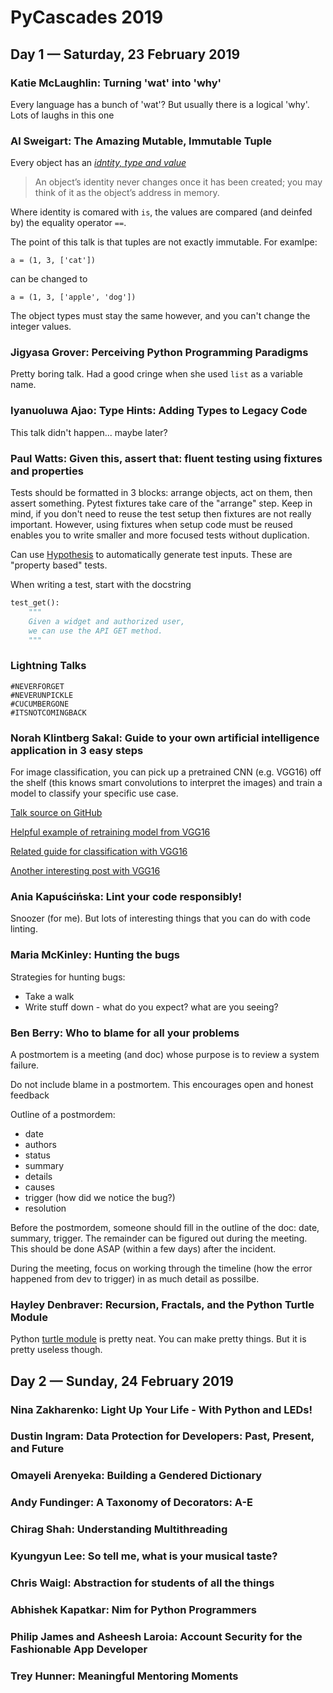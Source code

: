 # PyCascades 2019

## Day 1 — Saturday, 23 February 2019


### Katie McLaughlin: Turning 'wat' into 'why'

Every language has a bunch of 'wat'? But usually there is a logical 'why'. Lots of laughs in this one



### Al Sweigart: The Amazing Mutable, Immutable Tuple

Every object has an [*idntity, type and value*](https://docs.python.org/3/reference/datamodel.html)

> An object’s identity never changes once it has been created; you may think of it as the object’s address in memory.

Where identity is comared with `is`, the values are compared (and deinfed by) the equality operator `==`.

The point of this talk is that tuples are not exactly immutable. For examlpe:

`a = (1, 3, ['cat'])`

can be changed to

`a = (1, 3, ['apple', 'dog'])`

The object types must stay the same however, and you can't change the integer values.

### Jigyasa Grover: Perceiving Python Programming Paradigms

Pretty boring talk. Had a good cringe when she used `list` as a variable name.

### Iyanuoluwa Ajao: Type Hints: Adding Types to Legacy Code

This talk didn't happen... maybe later?

### Paul Watts: Given this, assert that: fluent testing using fixtures and properties

Tests should be formatted in 3 blocks: arrange objects, act on them, then assert something. Pytest fixtures take care of the "arrange" step. Keep in mind, if you don't need to reuse the test setup then fixtures are not really important. However, using fixtures when setup code must be reused enables you to write smaller and more focused tests without duplication.

Can use [Hypothesis](https://hypothesis.readthedocs.io/en/latest/) to automatically generate test inputs. These are "property based" tests.

When writing a test, start with the docstring

```python
test_get():
    """
    Given a widget and authorized user,
    we can use the API GET method.
    """
```

### Lightning Talks

```
#NEVERFORGET
#NEVERUNPICKLE
#CUCUMBERGONE
#ITSNOTCOMINGBACK
```

### Norah Klintberg Sakal: Guide to your own artificial intelligence application in 3 easy steps

For image classification, you can pick up a pretrained CNN (e.g. VGG16) off the shelf (this knows smart convolutions to interpret the images) and train a model to classify your specific use case.

[Talk source on GitHub](https://github.com/norahsakal/pycascades-2019-shades/blob/master/train_your_model.ipynb)

[Helpful example of retraining model from VGG16](https://github.com/keras-team/keras/issues/4465)

[Related guide for classification with VGG16](https://machinelearningmastery.com/use-pre-trained-vgg-model-classify-objects-photographs/)

[Another interesting post with VGG16](https://medium.com/@franky07724_57962/using-keras-pre-trained-models-for-feature-extraction-in-image-clustering-a142c6cdf5b1)

### Ania Kapuścińska: Lint your code responsibly!

Snoozer (for me). But lots of interesting things that you can do with code linting.

### Maria McKinley: Hunting the bugs

Strategies for hunting bugs:
 - Take a walk
 - Write stuff down - what do you expect? what are you seeing?

### Ben Berry: Who to blame for all your problems

A postmortem is a meeting (and doc) whose purpose is to review a system failure.

Do not include blame in a postmortem. This encourages open and honest feedback

Outline of a postmordem:
 - date
 - authors
 - status
 - summary
 - details
 - causes
 - trigger (how did we notice the bug?)
 - resolution

Before the postmordem, someone should fill in the outline of the doc: date, summary, trigger. The remainder can be figured out during the meeting. This should be done ASAP (within a few days) after the incident.

During the meeting, focus on working through the timeline (how the error happened from dev to trigger) in as much detail as possilbe.



### Hayley Denbraver: Recursion, Fractals, and the Python Turtle Module

Python [turtle module](https://docs.python.org/3.3/library/turtle.html?highlight=turtle) is pretty neat. You can make pretty things. But it is pretty useless though.


## Day 2 — Sunday, 24 February 2019



### Nina Zakharenko: Light Up Your Life - With Python and LEDs!




### Dustin Ingram: Data Protection for Developers: Past, Present, and Future


### Omayeli Arenyeka: Building a Gendered Dictionary




### Andy Fundinger: A Taxonomy of Decorators: A-E


### Chirag Shah: Understanding Multithreading






### Kyungyun Lee: So tell me, what is your musical taste?


### Chris Waigl: Abstraction for students of all the things


### Abhishek Kapatkar: Nim for Python Programmers




### Philip James and Asheesh Laroia: Account Security for the Fashionable App Developer


### Trey Hunner: Meaningful Mentoring Moments


